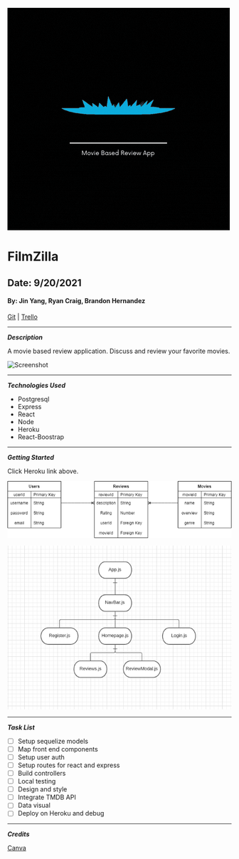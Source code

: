 ![](FilmZilla.gif)

# FilmZilla

## Date: 9/20/2021

#### By: Jin Yang, Ryan Craig, Brandon Hernandez

[Git](https://github.com/jinyangb/Filmzilla) | [Trello](https://trello.com/b/RphGtCV2/filmzilla)

---

**_Description_**

A movie based review application. Discuss and review your favorite movies.

![Screenshot](https://repository-images.githubusercontent.com/141744474/1ce68080-769e-11ea-8f62-d743905db95e)

---

**_Technologies Used_**

- Postgresql
- Express
- React
- Node
- Heroku
- React-Boostrap

---

**_Getting Started_**

Click Heroku link above.

![ERD](ERD.png)

![CHD](CHD.png)

---

**_Task List_**

- [ ] Setup sequelize models
- [ ] Map front end components
- [ ] Setup user auth
- [ ] Setup routes for react and express
- [ ] Build controllers
- [ ] Local testing
- [ ] Design and style
- [ ] Integrate TMDB API
- [ ] Data visual
- [ ] Deploy on Heroku and debug

---

**_Credits_**

[Canva](canva.com)
